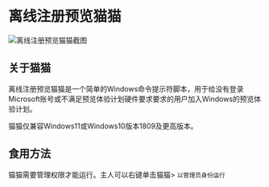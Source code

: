 # 离线注册预览猫猫

![离线注册预览猫猫截图](https://github.com/wkywky123123/offlineinsiderenroll/assets/89382167/2e36384b-822e-4ade-a942-2aa2a6617f28)

## 关于猫猫

离线注册预览猫猫是一个简单的Windows命令提示符脚本，用于给没有登录Microsoft账号或不满足预览体验计划硬件要求要求的用户加入Windows的预览体验计划。

猫猫仅兼容Windows11或Windows10版本1809及更高版本。

## 食用方法

猫猫需要管理权限才能运行。主人可以右键单击猫猫> `以管理员身份运行`
